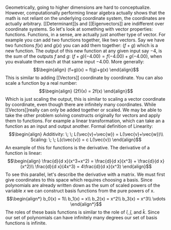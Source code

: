 Geometrically, going to higher dimensions are hard to conceptualize. However, computationally performing linear algebra actually shows that the math is not reliant on the underlying coordinate system, the coordinates are actually arbitrary. [[Determinant]]s and [[Eigenvectors]] are indifferent over coordinate systems. So let's look at something with vector properties: functions. Functions, in a sense, are actually just another type of vector. For example you can add two functions together, like two vectors. Say we have two functions $f(x)$ and $g(x)$ you can add them together: $(f+g)$ which is a new function. The output of this new function at any given input say $-4$, is the sum of the outputs $f$ and $g$: $(f+g)(-4.00) = f(-4.00) + g(-4.00)$, when you evaluate them each at that same input $-4.00$. More generally: 
$$\begin{align}
    (f+g)(x) = f(g)+g(x)
\end{align}$$
This is similar to adding [[Vectors]] coordinate by coordinate. You can also scale a function by a real number:
$$\begin{align}
    (2f)(x) = 2f(x)
\end{align}$$
Which is just scaling the output, this is similar to scaling a vector coordinate by coordinate, even though there are infinitely many coordinates. While [[Vectors]]really can only be added together or scaled. We may be able to take the other problem solving constructs originally for vectors and apply them to functions. For example a linear transformation, which can take an a function as an input and output another. Formal definition of Linearity: 
$$\begin{align}
    Additivity: \; \; L(\vec{v}+\vec{w}) = L(\vec{v}+\vec{w})\\
    Scaling: \; \; L(c\vec{v}) = c L(\vec{v})
\end{align}$$
An example of this for functions is the derivative. The derivative of a function is linear:
$$\begin{align}
    \frac{d}{d x}(x^3+x^2) = \frac{d}{d x}(x^3) + \frac{d}{d x}(x^2)\\
    \frac{d}{d x}(4x^3) = 4\frac{d}{d x}(x^3)
\end{align}$$
To see this parallel, let's describe the derivative with a matrix. We must first give coordinates to this space which requires choosing a basis. Since polynomials are already written down as the sum of scaled powers of the variable $x$ we can construct basis functions from the pure powers of x.
$$\begin{align*}
    b_0(x) = 1\\
    b_1(x) = x\\
    b_2(x) = x^2\\
    b_3(x) = x^3\\
    \vdots
\end{align*}$$
The roles of these basis functions is similar to the role of $\hat{i}$, $\hat{j}$, and $\hat{k}$. Since our set of polynomials can have infinitely many degrees our set of basis functions is infinite.